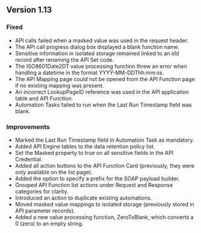 ## Version 1.13
### Fixed
- API calls failed when a masked value was used in the request header.
- The API call progress dialog box displayed a blank function name.
- Sensitive information in isolated storage remained linked to an old record after renaming the API Set code.
- The ISO8601Date2DT value processing function threw an error when handling a datetime in the format YYYY-MM-DDThh:mm:ss.
- The API Mapping page could not be opened from the API Function page if no existing mapping was present.
- An incorrect LookupPageID reference was used in the API application table and API Function.
- Automation Tasks failed to run when the Last Run Timestamp field was blank.

### Improvements
- Marked the Last Run Timestamp field in Automation Task as mandatory.
- Added API Engine tables to the data retention policy list.
- Set the Masked property to true on all sensitive fields in the API Credential.
- Added all action buttons to the API Function Card (previously, they were only available on the list page).
- Added the option to specify a prefix for the SOAP payload builder.
- Grouped API Function list actions under Request and Response categories for clarity.
- Introduced an action to duplicate existing automations.
- Moved masked value mappings to isolated storage (previously stored in API parameter records).
- Added a new value processing function, ZeroToBlank, which converts a 0 (zero) to an empty string.
